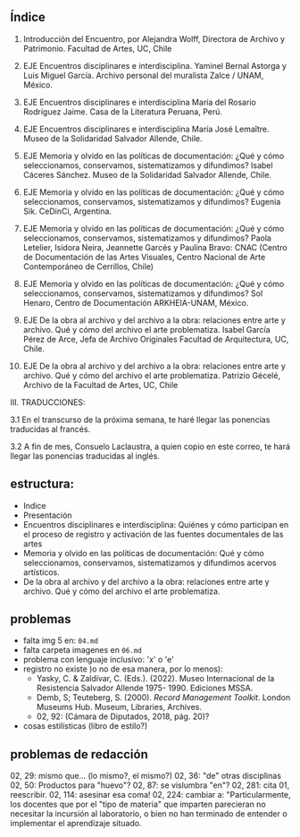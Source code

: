 

## Índice

1. Introducción del Encuentro, por Alejandra Wolff, Directora de Archivo y Patrimonio. Facultad de Artes, UC, Chile

2. EJE Encuentros disciplinares e interdisciplina.
 Yaminel Bernal Astorga y Luis Miguel García. Archivo personal del muralista Zalce / UNAM, México.

3. EJE Encuentros disciplinares e interdisciplina
María del Rosario Rodríguez Jaime. Casa de la Literatura Peruana, Perú. 

4. EJE Encuentros disciplinares e interdisciplina
María José Lemaître. Museo de la Solidaridad Salvador Allende, Chile.

5. EJE Memoria y olvido en las políticas de documentación: ¿Qué y cómo seleccionamos, conservamos, sistematizamos y difundimos?
Isabel Cáceres Sánchez. Museo de la Solidaridad Salvador Allende, Chile.

6. EJE Memoria y olvido en las políticas de documentación: ¿Qué y cómo seleccionamos, conservamos, sistematizamos y difundimos?
Eugenia Sik. CeDinCi, Argentina.

7. EJE Memoria y olvido en las políticas de documentación: ¿Qué y cómo seleccionamos, conservamos, sistematizamos y difundimos?
Paola Letelier, Isidora Neira, Jeannette Garcés y Paulina Bravo: CNAC (Centro de Documentación de las Artes Visuales, Centro Nacional de Arte Contemporáneo de Cerrillos, Chile)

8. EJE Memoria y olvido en las políticas de documentación: ¿Qué y cómo seleccionamos, conservamos, sistematizamos y difundimos?
Sol Henaro, Centro de Documentación ARKHEIA-UNAM, México.


9. EJE De la obra al archivo y del archivo a la obra: relaciones entre arte y archivo. Qué y cómo del archivo el arte problematiza. 
Isabel García Pérez de Arce, Jefa de Archivo Originales Facultad de Arquitectura, UC, Chile.

10. EJE De la obra al archivo y del archivo a la obra: relaciones entre arte y archivo. Qué y cómo del archivo el arte problematiza. 
Patrizio Gécelé, Archivo de la Facultad de Artes, UC, Chile

III. TRADUCCIONES:

3.1 En el transcurso de la próxima semana, te haré llegar las ponencias traducidas al francés.

3.2 A fin de mes, Consuelo Laclaustra, a quien copio en este correo, te hará llegar las ponencias traducidas al inglés.

## estructura:

- Indice 
- Presentación
- Encuentros disciplinares e interdisciplina: Quiénes y cómo participan en el proceso de registro y activación de las fuentes documentales de las artes
- Memoria y olvido en las políticas de documentación: Qué y cómo seleccionamos, conservamos, sistematizamos y difundimos acervos artísticos.
- De la obra al archivo y del archivo a la obra: relaciones entre arte y archivo. Qué y cómo del archivo el arte problematiza.

## problemas

- falta img 5 en: `04.md`
- falta carpeta imagenes en `06.md`
- problema con lenguaje inclusivo: 'x' o 'e'
- registro no existe )o no de esa manera, por lo menos):
    - Yasky, C. & Zaldívar, C. (Eds.). (2022). Museo Internacional de la Resistencia Salvador Allende 1975- 1990. Ediciones MSSA.
    - Demb, S; Teuteberg, S. (2000). *Record Management Toolkit*. London Museums Hub. Museum, Libraries, Archives.
    - 02, 92: (Cámara de Diputados, 2018, pág.
20)?
- cosas estilísticas (libro de estilo?)

## problemas de redacción

02, 29: mismo que... (lo mismo?, el mismo?)
02, 36: "de" otras disciplinas
02, 50: Productos para "huevo"?
02, 87: se vislumbra "en"?
02, 281: cita 01, reescribir.
02, 114: asesinar esa coma!
02, 224: cambiar a:
"Particularmente, los docentes que por el "tipo de materia" 
que imparten parecieran no necesitar la incursión al laboratorio, 
o bien no han terminado de entender o implementar el aprendizaje
situado.